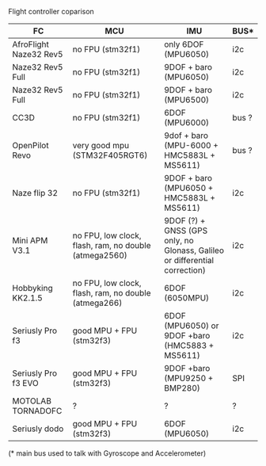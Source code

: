 Flight controller coparison

| FC | MCU | IMU | BUS* |
|----|-----|-----|-----|
| AfroFlight Naze32 Rev5 | no FPU (stm32f1) | only 6DOF (MPU6050) | i2c |
| Naze32 Rev5 Full | no FPU (stm32f1) | 9DOF + baro (MPU6050) | i2c |
| Naze32 Rev5 Full | no FPU (stm32f1) | 9DOF + baro (MPU6500) | i2c |
| CC3D | no FPU (stm32f1) | 6DOF (MPU6000) | bus ? |
| OpenPilot Revo | very good mpu (STM32F405RGT6) | 9dof + baro (MPU-6000 + HMC5883L + MS5611) | bus ? |
| Naze flip 32 | no FPU (stm32f1) | 9DOF + baro (MPU6050 + HMC5883L + MS5611) | i2c |
| Mini APM V3.1 | no FPU, low clock, flash, ram, no double (atmega2560) | 9DOF (?) + GNSS (GPS only, no Glonass, Galileo or  differential correction) | i2c |
| Hobbyking KK2.1.5 | no FPU, low clock, flash, ram, no double (atmega266) | 6DOF (6050MPU) | i2c |
| Seriusly Pro f3 | good MPU + FPU (stm32f3) | 6DOF (MPU6050) or 9DOF +baro (HMC5883 + MS5611) | i2c |
| Seriusly Pro f3 EVO | good MPU + FPU (stm32f3) | 9DOF +baro (MPU9250 + BMP280) | SPI |
| MOTOLAB TORNADOFC | ? | ? | ? |
| Seriusly dodo | good MPU + FPU (stm32f3) | 6DOF (MPU6050) | i2c |

(* main bus used to talk with Gyroscope and Accelerometer)

